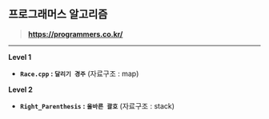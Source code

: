 ## 프로그래머스 알고리즘

> **https://programmers.co.kr/**
---

__Level 1__
* **`Race.cpp` : `달리기 경주`** (자료구조 : map)

__Level 2__
* **`Right_Parenthesis` : `올바른 괄호`** (자료구조 : stack)
